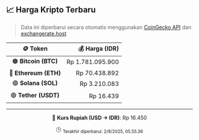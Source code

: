 

<!-- HARGA_KRIPTO -->
## 📈 Harga Kripto Terbaru

> Data ini diperbarui secara otomatis menggunakan [CoinGecko API](https://www.coingecko.com/) dan [exchangerate.host](https://exchangerate.host/)

<div align="center">

| 🪙 Token | 💰 Harga (IDR) |
|:------:|---------------:|
| 🟠 **Bitcoin (BTC)**   | Rp 1.781.095.900 |
| 🔵 **Ethereum (ETH)**  | Rp 70.438.892 |
| 🟣 **Solana (SOL)**    | Rp 3.210.083 |
| 🟢 **Tether (USDT)**   | Rp 16.439 |

---

💱 **Kurs Rupiah (USD → IDR)**: Rp 16.450

🕒 <sub>Terakhir diperbarui: 2/9/2025, 05.55.36</sub>

</div>
<!-- /HARGA_KRIPTO -->